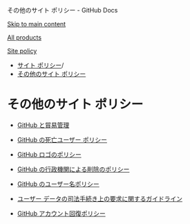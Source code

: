 その他のサイト ポリシー - GitHub Docs

[Skip to main content](#main-content)

[All products](/ja)

[Site policy](/site-policy)

* [サイト ポリシー](/ja/site-policy)/
* [その他のサイト ポリシー](/ja/site-policy/other-site-policies)

その他のサイト ポリシー
==========

* [GitHub と貿易管理](/ja/site-policy/other-site-policies/github-and-trade-controls)

* [GitHub の死亡ユーザー ポリシー](/ja/site-policy/other-site-policies/github-deceased-user-policy)

* [GitHub ロゴのポリシー](/ja/site-policy/other-site-policies/github-logo-policy)

* [GitHub の行政機関による削除のポリシー](/ja/site-policy/other-site-policies/github-government-takedown-policy)

* [GitHub のユーザー名ポリシー](/ja/site-policy/other-site-policies/github-username-policy)

* [ユーザー データの司法手続き上の要求に関するガイドライン](/ja/site-policy/other-site-policies/guidelines-for-legal-requests-of-user-data)

* [GitHub アカウント回復ポリシー](/ja/site-policy/other-site-policies/github-account-recovery-policy)
